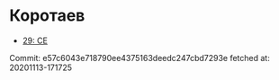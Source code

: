 # Коротаев
- [29: CE](29.md)

Commit: e57c6043e718790ee4375163deedc247cbd7293e
 fetched at: 20201113-171725
